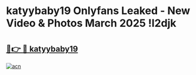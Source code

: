 # katyybaby19 Onlyfans Leaked - New Video & Photos March 2025 !l2djk

# <h2><a href="https://efqmvk.iuczelnia.edu.pl?title=katyybaby19&ref=l2djk">🔗👉 🔴 katyybaby19</a></h2>

[![acn](https://github.com/user-attachments/assets/0f9c940e-d8b0-45ae-aac7-cd30a18b3e1c)](https://efqmvk.iuczelnia.edu.pl?title=katyybaby19&ref=l2djk)

